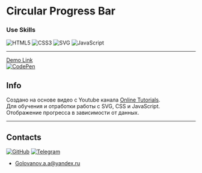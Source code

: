 # Circular Progress Bar

### Use Skills

![HTML5](https://img.shields.io/badge/html5-%23E34F26.svg?style=for-the-badge&logo=html5&logoColor=white)
![CSS3](https://img.shields.io/badge/css3-%231572B6.svg?style=for-the-badge&logo=css3&logoColor=white)
![SVG](https://img.shields.io/badge/SVG-%23ED760E.svg?style=for-the-badge&logo=SVG&logoColor=white)
![JavaScript](https://img.shields.io/badge/javascript-%23323330.svg?style=for-the-badge&logo=javascript&logoColor=%23F7DF1E)

---

[Demo Link <br>![CodePen](https://img.shields.io/badge/Codepen-000000?style=for-the-badge&logo=codepen&logoColor=white)](https://codepen.io/AlexGolovanov/pen/ZErqMON)

## Info

Создано на основе видео с Youtube канала [Online Tutorials](https://www.youtube.com/c/OnlineTutorials4Designers).  
Для обучения и отработки работы c SVG, CSS и JavaScript.  
Отображение прогресса в зависимости от данных.

---

## Contacts

[![GitHub](https://img.shields.io/badge/github-%23121011.svg?style=for-the-badge&logo=github&logoColor=white)](https://github.com/GolovanovAlex)
[![Telegram](https://img.shields.io/badge/Telegram-2CA5E0?style=for-the-badge&logo=telegram&logoColor=white)](https://t.me/LeConseiller_Alex)
<a href="mailto:leconseiller@yandex.ru" style="font-size: 20px; color: black;">

- <a href="mailto:golovanov.a.a@yandex.ru" >Golovanov.a.a@yandex.ru</a>
